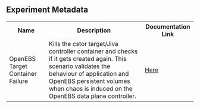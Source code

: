 ## Experiment Metadata

<table>
<tr>
<th> Name </th>
<th> Description </th>
<th> Documentation Link </th>
</tr>
<tr>
 <td> OpenEBS Target Container Failure </td>
 <td> Kills the cstor target/Jiva controller container and checks if it gets created again. This scenario validates the behaviour of application and OpenEBS persistent volumes when chaos is induced on the OpenEBS data plane controller.
 </td>
 <td>  <a href="https://docs.litmuschaos.io/docs/openebs-target-container-failure/"> Here </a> </td>
 </tr>
 </table>
 
